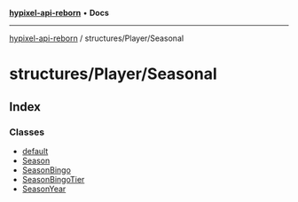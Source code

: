 [**hypixel-api-reborn**](../../../README.md) • **Docs**

***

[hypixel-api-reborn](../../../modules.md) / structures/Player/Seasonal

# structures/Player/Seasonal

## Index

### Classes

- [default](classes/default.md)
- [Season](classes/Season.md)
- [SeasonBingo](classes/SeasonBingo.md)
- [SeasonBingoTier](classes/SeasonBingoTier.md)
- [SeasonYear](classes/SeasonYear.md)
